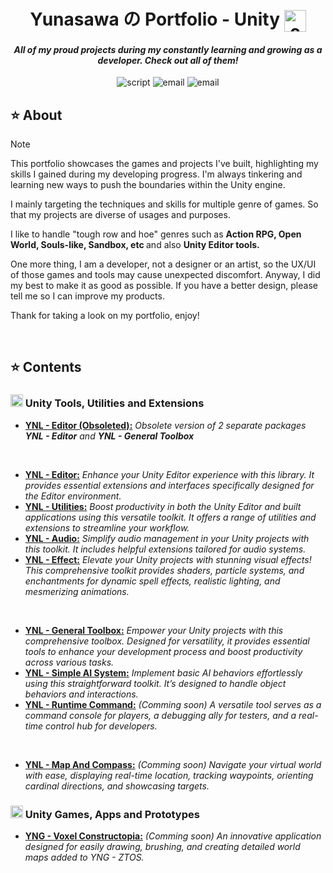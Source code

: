 <h1><div align="center"> Yunasawa の Portfolio - Unity <img align="center" src="https://github.com/Yunasawa/Yunasawa/assets/113672166/1fbfd959-935b-4c66-9537-b67e91e1f420" alt="c" height="35"/></div></h1>
<h4><div align="center"><i> All of my proud projects during my constantly learning and growing as a developer. Check out all of them!  </i></div></h4>

<p align="center">
 <img src="https://img.shields.io/badge/Script-PORTFOLIO-blue.svg" alt="script">
 <img src="https://img.shields.io/badge/Author-Yunasawa-purple.svg" alt="email">
 <img src="https://img.shields.io/badge/Engine-Unity-orange.svg" alt="email">
</p>

<h2> ⭐ About </h2>

> [!Note]
> This portfolio showcases the games and projects I've built, highlighting my skills I gained during my developing progress. I'm always tinkering and learning new ways to push the boundaries within the Unity engine.
> 
> I mainly targeting the techniques and skills for multiple genre of games. So that my projects are diverse of usages and purposes.
>
> I like to handle "tough row and hoe" genres such as <b>Action RPG, Open World, Souls-like, Sandbox, etc </b> and also <b> Unity Editor tools. </b>
>
> One more thing, I am a developer, not a designer or an artist, so the UX/UI of those games and tools may cause unexpected discomfort. Anyway, I did my best to make it as good as possible. If you have a better design, please tell me so I can improve my products.
> 
> Thank for taking a look on my portfolio, enjoy!

<br>

<!--
> [!Warning]
> Some of the portfolios are PDF, so you may need to download and open them from local for best experience.
-->

<h2> ⭐ Contents </h2>

<h3> <img align="upper" src="https://github.com/Yunasawa/Yunasawa/assets/113672166/1fbfd959-935b-4c66-9537-b67e91e1f420" alt="c" height="20"/> Unity Tools, Utilities and Extensions</h3>

<ul>
  <li> <a href="https://github.com/Yunasawa/YNL-Editor--Obsoleted"><b>YNL - Editor (Obsoleted):</b></a><i> Obsolete version of 2 separate packages <b>YNL - Editor</b> and <b>YNL - General Toolbox</b> </i></li>
</ul>

<br>

<ul>  
  <li> <a href="https://github.com/Yunasawa-Studio/YNL-Editor"><b>YNL - Editor:</b></a><i> Enhance your Unity Editor experience with this library. It provides essential extensions and interfaces specifically designed for the Editor environment. </i></li>
  <li> <a href="https://github.com/Yunasawa/YNL-Utilities"><b>YNL - Utilities:</b></a><i> Boost productivity in both the Unity Editor and built applications using this versatile toolkit. It offers a range of utilities and extensions to streamline your workflow. </i></li>
  <li> <a href="https://github.com/Yunasawa/YNL-Audio"><b>YNL - Audio:</b></a><i> Simplify audio management in your Unity projects with this toolkit. It includes helpful extensions tailored for audio systems. </i></li>
  <li> <a href="https://github.com/Yunasawa-Studio/YNL-Effect"><b>YNL - Effect:</b></a><i> Elevate your Unity projects with stunning visual effects! This comprehensive toolkit provides shaders, particle systems, and enchantments for dynamic spell effects, realistic lighting, and mesmerizing animations. </i></li>
</ul>

<br>

<ul>
  <li> <a href="https://github.com/Yunasawa-Studio/YNL-General-Toolbox"><b>YNL - General Toolbox:</b></a><i> Empower your Unity projects with this comprehensive toolbox. Designed for versatility, it provides essential tools to enhance your development process and boost productivity across various tasks. </i></li>
  <li> <a href="https://github.com/Yunasawa-Studio/YNL-Simple-AI-System"><b>YNL - Simple AI System:</b></a><i> Implement basic AI behaviors effortlessly using this straightforward toolkit. It’s designed to handle object behaviors and interactions. </i></li>
  <li> <a href=""><b>YNL - Runtime Command:</b></a><i> (Comming soon) A versatile tool serves as a command console for players, a debugging ally for testers, and a real-time control hub for developers. </i></li>
</ul>

<br>

<ul>
  <li> <a href=""><b>YNL - Map And Compass:</b></a><i> (Comming soon) Navigate your virtual world with ease, displaying real-time location, tracking waypoints, orienting cardinal directions, and showcasing targets. </i></li>
</ul>

<h3> <img align="upper" src="https://github.com/Yunasawa/Yunasawa/assets/113672166/1fbfd959-935b-4c66-9537-b67e91e1f420" alt="c" height="20"/> Unity Games, Apps and Prototypes</h3>

<ul>
  <li> <a href="https://github.com/Yunasawa/YNA-Portfolio-Unity/blob/main/Portfolios/Voxel%20Constructopia/Voxel%20Constructopia%20-%20Portfolio.md" title="Download" download><b>YNG - Voxel Constructopia:</b></a><i> (Comming soon) An innovative application designed for easily drawing, brushing, and creating detailed world maps added to YNG - ZTOS. </i></li>
</ul>
